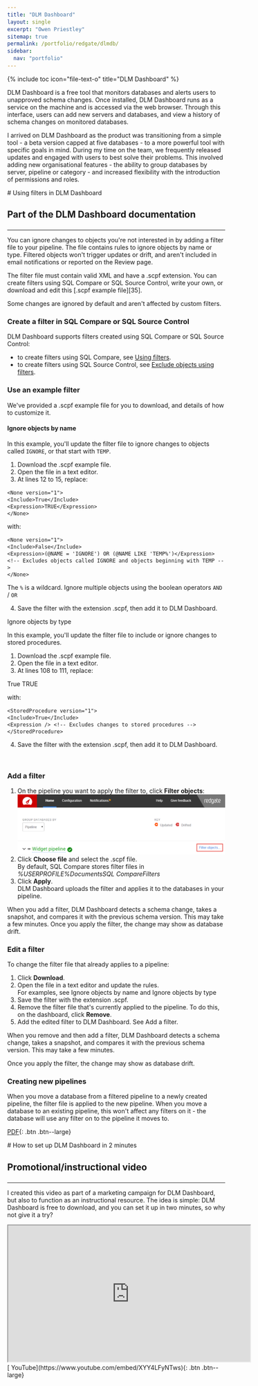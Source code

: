 ```yaml
---
title: "DLM Dashboard"
layout: single
excerpt: "Owen Priestley"
sitemap: true
permalink: /portfolio/redgate/dlmdb/
sidebar:
  nav: "portfolio"
---
```

{% include toc icon="file-text-o" title="DLM Dashboard" %}

DLM Dashboard is a free tool that monitors databases and alerts users to unapproved schema changes. Once installed, DLM Dashboard runs as a service on the machine and is accessed via the web browser. Through this interface, users can add new servers and databases, and view a history of schema changes on monitored databases.

I arrived on DLM Dashboard as the product was transitioning from a simple tool - a beta version capped at five databases - to a more powerful tool with specific goals in mind. During my time on the team, we frequently released updates and engaged with users to best solve their problems. This involved adding new organisational features - the ability to group databases by server, pipeline or category - and increased flexibility with the introduction of permissions and roles.

<div markdown="1" class="notice">
# Using filters in DLM Dashboard
<h2 class="subtitle">Part of the DLM Dashboard documentation</h2>
<h3> </h3>
<hr>
You can ignore changes to objects you're not interested in by adding a filter file to your pipeline. The file contains rules to ignore objects by name or type. Filtered objects won't trigger updates or drift, and aren't included in email notifications or reported on the Review page.

The filter file must contain valid XML and have a .scpf extension. You can create filters using SQL Compare or SQL Source Control, write your own, or download and edit this [.scpf example file][35]. 

Some changes are ignored by default and aren't affected by custom filters.

<h3>Create a filter in SQL Compare or SQL Source Control</h3>

DLM Dashboard supports filters created using SQL Compare or SQL Source Control:

* to create filters using SQL Compare, see [Using filters](https://documentation.red-gate.com/display/SC11/Using+filters).
* to create filters using SQL Source Control, see [Exclude objects using filters](https://documentation.red-gate.com/display/SOC5/Exclude+objects+using+filters).

<h3>Use an example filter</h3>

We've provided a .scpf example file for you to download, and details of how to customize it. 

<h4>Ignore objects by name</h4>

In this example, you'll update the filter file to ignore changes to objects called `IGNORE`, or that start with `TEMP`.
<ol>
<li>Download the .scpf example file.</li>
<li>Open the file in a text editor.</li>
<li>At lines 12 to 15, replace:</li>
</ol>

    <None version="1">
    <Include>True</Include>
    <Expression>TRUE</Expression>
    </None>
    
with:

    <None version="1">
    <Include>False</Include>
    <Expression>(@NAME = 'IGNORE') OR (@NAME LIKE 'TEMP%')</Expression> <!-- Excludes objects called IGNORE and objects beginning with TEMP -->
    </None>

The `%` is a wildcard. Ignore multiple objects using the boolean operators `AND` / `OR `

<ol start="4">
<li>Save the filter with the extension .scpf, then add it to DLM Dashboard.</li>
</ol>

</h4>Ignore objects by type</h4>

In this example, you'll update the filter file to include or ignore changes to stored procedures.
<ol>
<li>Download the .scpf example file.</li>
<li>Open the file in a text editor.</li>
<li>At lines 108 to 111, replace:</li>
</ol>
    <StoredProcedure version="1">
    <Include>True</Include>
    <Expression>TRUE</Expression>
    </StoredProcedure>

with:

    <StoredProcedure version="1">
    <Include>True</Include>
    <Expression /> <!-- Excludes changes to stored procedures -->
    </StoredProcedure>
<ol start="4">
<li>Save the filter with the extension .scpf, then add it to DLM Dashboard.</li>
</ol></br>

### Add a filter

1. On the pipeline you want to apply the filter to, click **Filter objects**:  
![image-left](/images/dlmdb_fo.png)
2. Click **Choose file** and select the .scpf file.   
By default, SQL Compare stores filter files in _%USERPROFILE%DocumentsSQL CompareFilters_
3. Click **Apply**.  
DLM Dashboard uploads the filter and applies it to the databases in your pipeline.   

When you add a filter, DLM Dashboard detects a schema change, takes a snapshot, and compares it with the previous schema version. This may take a few minutes. 
Once you apply the filter, the change may show as database drift.

### Edit a filter

To change the filter file that already applies to a pipeline:

1. Click **Download**.
2. Open the file in a text editor and update the rules.   
For examples, see Ignore objects by name and Ignore objects by type
3. Save the filter with the extension .scpf.
4. Remove the filter file that's currently applied to the pipeline. To do this, on the dashboard, click **Remove**. 
5. Add the edited filter to DLM Dashboard. See Add a filter.

When you remove and then add a filter, DLM Dashboard detects a schema change, takes a snapshot, and compares it with the previous schema version. This may take a few minutes.

Once you apply the filter, the change may show as database drift.

<h3>Creating new pipelines</h3>

When you move a database from a filtered pipeline to a newly created pipeline, the filter file is applied to the new pipeline. When you move a database to an existing pipeline, this won't affect any filters on it - the database will use any filter on to the pipeline it moves to.

[<i class="fa fa-file-pdf-o" aria-hidden="true"></i>  PDF](portfolio/redgate/dlmdb_filters.pdf){: .btn .btn--large}
</div>

<div markdown="1" class="notice">
# How to set up DLM Dashboard in 2 minutes
<h2 class="subtitle">Promotional/instructional video</h2>
<h3> </h3>
<hr>
<p>I created this video as part of a marketing campaign for DLM Dashboard, but also to function as an instructional resource. The idea is simple: DLM Dashboard is free to download, and you can set it up in two minutes, so why not give it a try?</p> 
<iframe width="560" height="315" src="https://www.youtube.com/embed/XYY4LFyNTws" frameborder="1" allowfullscreen> </iframe>
<br/>
[<i class="fa fa-youtube" aria-hidden="true"></i>  YouTube](https://www.youtube.com/embed/XYY4LFyNTws){: .btn .btn--large}
</div>